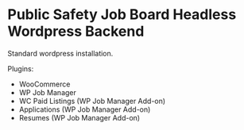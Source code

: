 # Public Safety Job Board Headless Wordpress Backend

Standard wordpress installation.

Plugins:
- WooCommerce
- WP Job Manager
- WC Paid Listings (WP Job Manager Add-on)
- Applications (WP Job Manager Add-on)
- Resumes (WP Job Manager Add-on)
